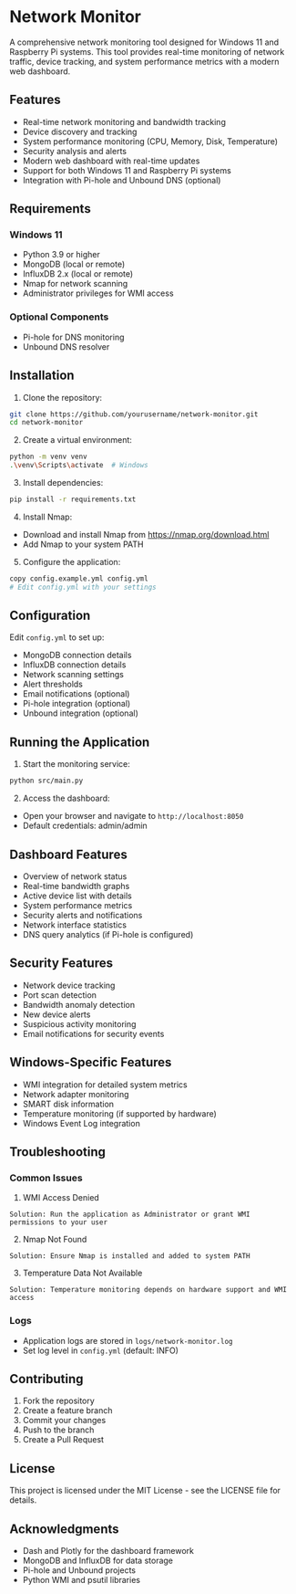 # Network Monitor

A comprehensive network monitoring tool designed for Windows 11 and Raspberry Pi systems. This tool provides real-time monitoring of network traffic, device tracking, and system performance metrics with a modern web dashboard.

## Features

- Real-time network monitoring and bandwidth tracking
- Device discovery and tracking
- System performance monitoring (CPU, Memory, Disk, Temperature)
- Security analysis and alerts
- Modern web dashboard with real-time updates
- Support for both Windows 11 and Raspberry Pi systems
- Integration with Pi-hole and Unbound DNS (optional)

## Requirements

### Windows 11
- Python 3.9 or higher
- MongoDB (local or remote)
- InfluxDB 2.x (local or remote)
- Nmap for network scanning
- Administrator privileges for WMI access

### Optional Components
- Pi-hole for DNS monitoring
- Unbound DNS resolver

## Installation

1. Clone the repository:
```bash
git clone https://github.com/yourusername/network-monitor.git
cd network-monitor
```

2. Create a virtual environment:
```bash
python -m venv venv
.\venv\Scripts\activate  # Windows
```

3. Install dependencies:
```bash
pip install -r requirements.txt
```

4. Install Nmap:
- Download and install Nmap from https://nmap.org/download.html
- Add Nmap to your system PATH

5. Configure the application:
```bash
copy config.example.yml config.yml
# Edit config.yml with your settings
```

## Configuration

Edit `config.yml` to set up:

- MongoDB connection details
- InfluxDB connection details
- Network scanning settings
- Alert thresholds
- Email notifications (optional)
- Pi-hole integration (optional)
- Unbound integration (optional)

## Running the Application

1. Start the monitoring service:
```bash
python src/main.py
```

2. Access the dashboard:
- Open your browser and navigate to `http://localhost:8050`
- Default credentials: admin/admin

## Dashboard Features

- Overview of network status
- Real-time bandwidth graphs
- Active device list with details
- System performance metrics
- Security alerts and notifications
- Network interface statistics
- DNS query analytics (if Pi-hole is configured)

## Security Features

- Network device tracking
- Port scan detection
- Bandwidth anomaly detection
- New device alerts
- Suspicious activity monitoring
- Email notifications for security events

## Windows-Specific Features

- WMI integration for detailed system metrics
- Network adapter monitoring
- SMART disk information
- Temperature monitoring (if supported by hardware)
- Windows Event Log integration

## Troubleshooting

### Common Issues

1. WMI Access Denied
```
Solution: Run the application as Administrator or grant WMI permissions to your user
```

2. Nmap Not Found
```
Solution: Ensure Nmap is installed and added to system PATH
```

3. Temperature Data Not Available
```
Solution: Temperature monitoring depends on hardware support and WMI access
```

### Logs

- Application logs are stored in `logs/network-monitor.log`
- Set log level in `config.yml` (default: INFO)

## Contributing

1. Fork the repository
2. Create a feature branch
3. Commit your changes
4. Push to the branch
5. Create a Pull Request

## License

This project is licensed under the MIT License - see the LICENSE file for details.

## Acknowledgments

- Dash and Plotly for the dashboard framework
- MongoDB and InfluxDB for data storage
- Pi-hole and Unbound projects
- Python WMI and psutil libraries 